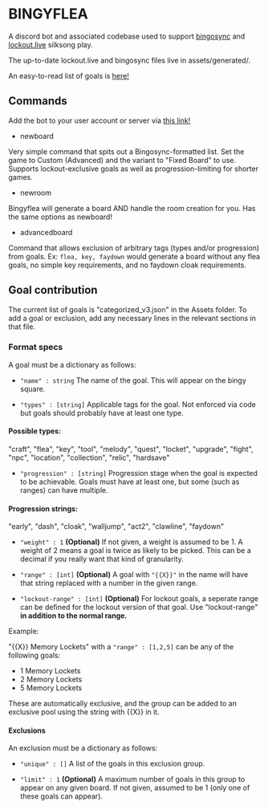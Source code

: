 # BINGYFLEA
A discord bot and associated codebase used to support [bingosync](https://bingosync.com/) and [lockout.live](https://lockout.live/) silksong play.

The up-to-date lockout.live and bingosync files live in assets/generated/.

An easy-to-read list of goals is [here!](https://github.com/Zhetadelta/Silksong.BingoGenerator/blob/main/assets/generated/silksong_readable.md)

## Commands
Add the bot to your user account or server via [this link!](https://discord.com/oauth2/authorize?client_id=1429591758248874105)

- newboard

Very simple command that spits out a Bingosync-formatted list. Set the game to Custom (Advanced) and the variant to "Fixed Board" to use. Supports lockout-exclusive goals as well as progression-limiting for shorter games.

- newroom

Bingyflea will generate a board AND handle the room creation for you. Has the same options as newboard!

- advancedboard

Command that allows exclusion of arbitrary tags (types and/or progression) from goals. Ex: `flea, key, faydown` would generate a board without any flea goals, no simple key requirements, and no faydown cloak requirements.

## Goal contribution
The current list of goals is "categorized_v3.json" in the Assets folder. To add a goal or exclusion, add any necessary lines in the relevant sections in that file.

### Format specs

A goal must be a dictionary as follows:

- `"name" : string` The name of the goal. This will appear on the bingy square.

- `"types" : [string]` Applicable tags for the goal. Not enforced via code but goals should probably have at least one type.

#### Possible types:

"craft", "flea", "key", "tool", "melody", "quest", "locket", "upgrade", "fight", "npc", "location", "collection", "relic", "hardsave"

- `"progression" : [string]` Progression stage when the goal is expected to be achievable. Goals must have at least one, but some (such as ranges) can have multiple.

#### Progression strings:

"early", "dash", "cloak", "walljump", "act2", "clawline", "faydown"

- `"weight" : 1` **(Optional)** If not given, a weight is assumed to be 1. A weight of 2 means a goal is twice as likely to be picked. This can be a decimal if you really want that kind of granularity. 

- `"range" : [int]` **(Optional)** A goal with `"{{X}}"` in the name will have that string replaced with a number in the given range.

- `"lockout-range" : [int]` **(Optional)** For lockout goals, a seperate range can be defined for the lockout version of that goal. Use "lockout-range" **in addition to the normal range.**

Example:

"{{X}} Memory Lockets" with a `"range" : [1,2,5]` can be any of the following goals:

- 1 Memory Lockets
- 2 Memory Lockets
- 5 Memory Lockets

These are automatically exclusive, and the group can be added to an exclusive pool using the string with {{X}} in it.

#### Exclusions
An exclusion must be a dictionary as follows:

- `"unique" : []` A list of the goals in this exclusion group.

- `"limit" : 1` **(Optional)** A maximum number of goals in this group to appear on any given board. If not given, assumed to be 1 (only one of these goals can appear).